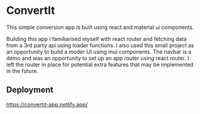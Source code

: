 # ConvertIt

This simple conversion app is built using react and material ui components.

Building this app I familiarised myself with react router and fetching data from a 3rd party api using loader functions. I also used this small project as an opportunity to build a moder UI using mui components.
The navbar is a demo and was an opportunity to set up an app router using react router. I left the router in place for potential extra features that may be implemented in the future.

## Deployment

https://convertit-app.netlify.app/
